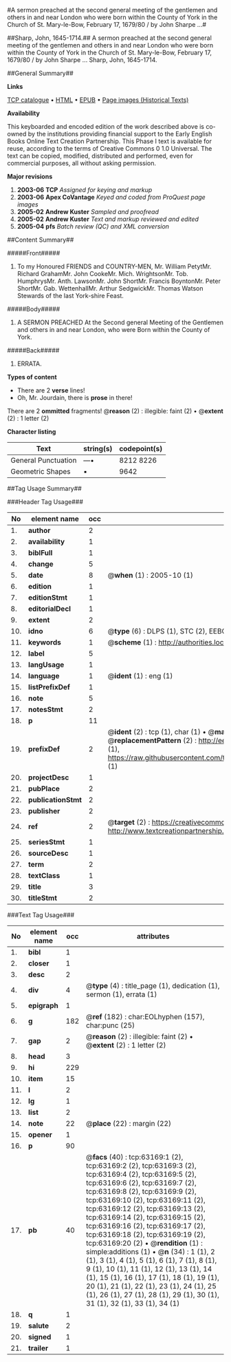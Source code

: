 #A sermon preached at the second general meeting of the gentlemen and others in and near London who were born within the County of York in the Church of St. Mary-le-Bow, February 17, 1679/80 / by John Sharpe ...#

##Sharp, John, 1645-1714.##
A sermon preached at the second general meeting of the gentlemen and others in and near London who were born within the County of York in the Church of St. Mary-le-Bow, February 17, 1679/80 / by John Sharpe ...
Sharp, John, 1645-1714.

##General Summary##

**Links**

[TCP catalogue](http://www.ota.ox.ac.uk/tcp/)  • 
[HTML](http://tei.it.ox.ac.uk/tcp/Texts-HTML/free/A59/A59557.html)  • 
[EPUB](http://tei.it.ox.ac.uk/tcp/Texts-EPUB/free/A59/A59557.epub) • 
[Page images (Historical Texts)](https://data.historicaltexts.jisc.ac.uk/view?pubId=eebo-12560992e&pageId=eebo-12560992e-63169-1)

**Availability**

This keyboarded and encoded edition of the
	       work described above is co-owned by the institutions
	       providing financial support to the Early English Books
	       Online Text Creation Partnership. This Phase I text is
	       available for reuse, according to the terms of Creative
	       Commons 0 1.0 Universal. The text can be copied,
	       modified, distributed and performed, even for
	       commercial purposes, all without asking permission.

**Major revisions**

1. __2003-06__ __TCP__ *Assigned for keying and markup*
1. __2003-06__ __Apex CoVantage__ *Keyed and coded from ProQuest page images*
1. __2005-02__ __Andrew Kuster__ *Sampled and proofread*
1. __2005-02__ __Andrew Kuster__ *Text and markup reviewed and edited*
1. __2005-04__ __pfs__ *Batch review (QC) and XML conversion*

##Content Summary##

#####Front#####

1. To my Honoured FRIENDS and COUNTRY-MEN,
Mr. William PetytMr. Richard GrahamMr. John CookeMr. Mich. WrightsonMr. Tob. HumphrysMr. Anth. LawsonMr. John ShortMr. Francis BoyntonMr. Peter ShortMr. Gab. WettenhallMr. Arthur SedgwickMr. Thomas Watson
Stewards of the last York-shire Feast.

#####Body#####

1. A SERMON PREACHED At the Second general Meeting of the Gentlemen and others in and near London, who were Born within the County of York.

#####Back#####

1. ERRATA.

**Types of content**

  * There are 2 **verse** lines!
  * Oh, Mr. Jourdain, there is **prose** in there!

There are 2 **ommitted** fragments! 
 @__reason__ (2) : illegible: faint (2)  •  @__extent__ (2) : 1 letter (2)

**Character listing**


|Text|string(s)|codepoint(s)|
|---|---|---|
|General Punctuation|—•|8212 8226|
|Geometric Shapes|▪|9642|

##Tag Usage Summary##

###Header Tag Usage###

|No|element name|occ|attributes|
|---|---|---|---|
|1.|__author__|2||
|2.|__availability__|1||
|3.|__biblFull__|1||
|4.|__change__|5||
|5.|__date__|8| @__when__ (1) : 2005-10 (1)|
|6.|__edition__|1||
|7.|__editionStmt__|1||
|8.|__editorialDecl__|1||
|9.|__extent__|2||
|10.|__idno__|6| @__type__ (6) : DLPS (1), STC (2), EEBO-CITATION (1), OCLC (1), VID (1)|
|11.|__keywords__|1| @__scheme__ (1) : http://authorities.loc.gov/ (1)|
|12.|__label__|5||
|13.|__langUsage__|1||
|14.|__language__|1| @__ident__ (1) : eng (1)|
|15.|__listPrefixDef__|1||
|16.|__note__|5||
|17.|__notesStmt__|2||
|18.|__p__|11||
|19.|__prefixDef__|2| @__ident__ (2) : tcp (1), char (1)  •  @__matchPattern__ (2) : ([0-9\-]+):([0-9IVX]+) (1), (.+) (1)  •  @__replacementPattern__ (2) : http://eebo.chadwyck.com/downloadtiff?vid=$1&page=$2 (1), https://raw.githubusercontent.com/textcreationpartnership/Texts/master/tcpchars.xml#$1 (1)|
|20.|__projectDesc__|1||
|21.|__pubPlace__|2||
|22.|__publicationStmt__|2||
|23.|__publisher__|2||
|24.|__ref__|2| @__target__ (2) : https://creativecommons.org/publicdomain/zero/1.0/ (1), http://www.textcreationpartnership.org/docs/. (1)|
|25.|__seriesStmt__|1||
|26.|__sourceDesc__|1||
|27.|__term__|2||
|28.|__textClass__|1||
|29.|__title__|3||
|30.|__titleStmt__|2||


###Text Tag Usage###

|No|element name|occ|attributes|
|---|---|---|---|
|1.|__bibl__|1||
|2.|__closer__|1||
|3.|__desc__|2||
|4.|__div__|4| @__type__ (4) : title_page (1), dedication (1), sermon (1), errata (1)|
|5.|__epigraph__|1||
|6.|__g__|182| @__ref__ (182) : char:EOLhyphen (157), char:punc (25)|
|7.|__gap__|2| @__reason__ (2) : illegible: faint (2)  •  @__extent__ (2) : 1 letter (2)|
|8.|__head__|3||
|9.|__hi__|229||
|10.|__item__|15||
|11.|__l__|2||
|12.|__lg__|1||
|13.|__list__|2||
|14.|__note__|22| @__place__ (22) : margin (22)|
|15.|__opener__|1||
|16.|__p__|90||
|17.|__pb__|40| @__facs__ (40) : tcp:63169:1 (2), tcp:63169:2 (2), tcp:63169:3 (2), tcp:63169:4 (2), tcp:63169:5 (2), tcp:63169:6 (2), tcp:63169:7 (2), tcp:63169:8 (2), tcp:63169:9 (2), tcp:63169:10 (2), tcp:63169:11 (2), tcp:63169:12 (2), tcp:63169:13 (2), tcp:63169:14 (2), tcp:63169:15 (2), tcp:63169:16 (2), tcp:63169:17 (2), tcp:63169:18 (2), tcp:63169:19 (2), tcp:63169:20 (2)  •  @__rendition__ (1) : simple:additions (1)  •  @__n__ (34) : 1 (1), 2 (1), 3 (1), 4 (1), 5 (1), 6 (1), 7 (1), 8 (1), 9 (1), 10 (1), 11 (1), 12 (1), 13 (1), 14 (1), 15 (1), 16 (1), 17 (1), 18 (1), 19 (1), 20 (1), 21 (1), 22 (1), 23 (1), 24 (1), 25 (1), 26 (1), 27 (1), 28 (1), 29 (1), 30 (1), 31 (1), 32 (1), 33 (1), 34 (1)|
|18.|__q__|1||
|19.|__salute__|2||
|20.|__signed__|1||
|21.|__trailer__|1||
